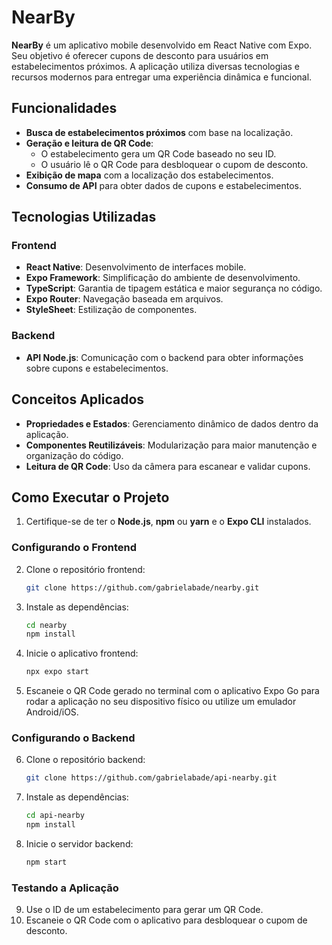 # NearBy

**NearBy** é um aplicativo mobile desenvolvido em React Native com Expo. Seu objetivo é oferecer cupons de desconto para usuários em estabelecimentos próximos. A aplicação utiliza diversas tecnologias e recursos modernos para entregar uma experiência dinâmica e funcional.

## Funcionalidades

- **Busca de estabelecimentos próximos** com base na localização.
- **Geração e leitura de QR Code**:
  - O estabelecimento gera um QR Code baseado no seu ID.
  - O usuário lê o QR Code para desbloquear o cupom de desconto.
- **Exibição de mapa** com a localização dos estabelecimentos.
- **Consumo de API** para obter dados de cupons e estabelecimentos.

## Tecnologias Utilizadas

### Frontend
- **React Native**: Desenvolvimento de interfaces mobile.
- **Expo Framework**: Simplificação do ambiente de desenvolvimento.
- **TypeScript**: Garantia de tipagem estática e maior segurança no código.
- **Expo Router**: Navegação baseada em arquivos.
- **StyleSheet**: Estilização de componentes.

### Backend
- **API Node.js**: Comunicação com o backend para obter informações sobre cupons e estabelecimentos.

## Conceitos Aplicados

- **Propriedades e Estados**: Gerenciamento dinâmico de dados dentro da aplicação.
- **Componentes Reutilizáveis**: Modularização para maior manutenção e organização do código.
- **Leitura de QR Code**: Uso da câmera para escanear e validar cupons.

## Como Executar o Projeto

1. Certifique-se de ter o **Node.js**, **npm** ou **yarn** e o **Expo CLI** instalados.

### Configurando o Frontend
2. Clone o repositório frontend:
   ```bash
   git clone https://github.com/gabrielabade/nearby.git
3. Instale as dependências:
   ```bash
   cd nearby
   npm install
4. Inicie o aplicativo frontend:
   ```bash
   npx expo start
5. Escaneie o QR Code gerado no terminal com o aplicativo Expo Go para rodar a aplicação no seu dispositivo físico ou utilize um emulador Android/iOS.

### Configurando o Backend
6. Clone o repositório backend:
   ```bash
   git clone https://github.com/gabrielabade/api-nearby.git
7. Instale as dependências:
   ```bash
   cd api-nearby
   npm install
8. Inicie o servidor backend:
   ```bash
   npm start
### Testando a Aplicação
9. Use o ID de um estabelecimento para gerar um QR Code.
10. Escaneie o QR Code com o aplicativo para desbloquear o cupom de desconto.